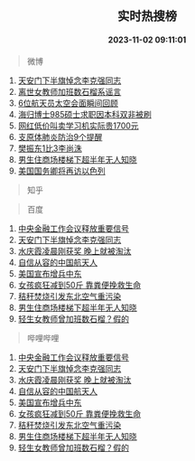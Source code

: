 <div align="center"><h2>实时热搜榜</h2><h4>2023-11-02 09:11:01</h4></div>

> 微博  

1. [天安门下半旗悼念李克强同志](https://s.weibo.com/weibo?q=%23%E5%A4%A9%E5%AE%89%E9%97%A8%E4%B8%8B%E5%8D%8A%E6%97%97%E6%82%BC%E5%BF%B5%E6%9D%8E%E5%85%8B%E5%BC%BA%E5%90%8C%E5%BF%97%23&t=31&band_rank=1&Refer=top)<br />
2. [离世女教师加班数石榴系谣言](https://s.weibo.com/weibo?q=%23%E7%A6%BB%E4%B8%96%E5%A5%B3%E6%95%99%E5%B8%88%E5%8A%A0%E7%8F%AD%E6%95%B0%E7%9F%B3%E6%A6%B4%E7%B3%BB%E8%B0%A3%E8%A8%80%23&t=31&band_rank=2&Refer=top)<br />
3. [6位航天员太空会面瞬间回顾](https://s.weibo.com/weibo?q=%236%E4%BD%8D%E8%88%AA%E5%A4%A9%E5%91%98%E5%A4%AA%E7%A9%BA%E4%BC%9A%E9%9D%A2%E7%9E%AC%E9%97%B4%E5%9B%9E%E9%A1%BE%23&t=31&band_rank=3&Refer=top)<br />
4. [海归博士985硕士求职因本科双非被刷](https://s.weibo.com/weibo?q=%23%E6%B5%B7%E5%BD%92%E5%8D%9A%E5%A3%AB985%E7%A1%95%E5%A3%AB%E6%B1%82%E8%81%8C%E5%9B%A0%E6%9C%AC%E7%A7%91%E5%8F%8C%E9%9D%9E%E8%A2%AB%E5%88%B7%23&t=31&band_rank=4&Refer=top)<br />
5. [网红低价叫卖学习机实际贵1700元](https://s.weibo.com/weibo?q=%23%E7%BD%91%E7%BA%A2%E4%BD%8E%E4%BB%B7%E5%8F%AB%E5%8D%96%E5%AD%A6%E4%B9%A0%E6%9C%BA%E5%AE%9E%E9%99%85%E8%B4%B51700%E5%85%83%23&t=31&band_rank=5&Refer=top)<br />
6. [支原体肺炎防治9个提醒](https://s.weibo.com/weibo?q=%23%E6%94%AF%E5%8E%9F%E4%BD%93%E8%82%BA%E7%82%8E%E9%98%B2%E6%B2%BB9%E4%B8%AA%E6%8F%90%E9%86%92%23&t=31&band_rank=6&Refer=top)<br />
7. [樊振东1比3李尚洙](https://s.weibo.com/weibo?q=%23%E6%A8%8A%E6%8C%AF%E4%B8%9C1%E6%AF%943%E6%9D%8E%E5%B0%9A%E6%B4%99%23&t=31&band_rank=7&Refer=top)<br />
8. [男生住商场楼梯下超半年无人知晓](https://s.weibo.com/weibo?q=%23%E7%94%B7%E7%94%9F%E4%BD%8F%E5%95%86%E5%9C%BA%E6%A5%BC%E6%A2%AF%E4%B8%8B%E8%B6%85%E5%8D%8A%E5%B9%B4%E6%97%A0%E4%BA%BA%E7%9F%A5%E6%99%93%23&t=31&band_rank=8&Refer=top)<br />
9. [美国国务卿将再访以色列](https://s.weibo.com/weibo?q=%23%E7%BE%8E%E5%9B%BD%E5%9B%BD%E5%8A%A1%E5%8D%BF%E5%B0%86%E5%86%8D%E8%AE%BF%E4%BB%A5%E8%89%B2%E5%88%97%23&t=31&band_rank=9&Refer=top)<br />

> 知乎  


> 百度  

1. [中央金融工作会议释放重要信号](https://www.baidu.com/s?wd=%E4%B8%AD%E5%A4%AE%E9%87%91%E8%9E%8D%E5%B7%A5%E4%BD%9C%E4%BC%9A%E8%AE%AE%E9%87%8A%E6%94%BE%E9%87%8D%E8%A6%81%E4%BF%A1%E5%8F%B7&sa=fyb_news&rsv_dl=fyb_news)<br />
2. [天安门下半旗悼念李克强同志](https://www.baidu.com/s?wd=%E5%A4%A9%E5%AE%89%E9%97%A8%E4%B8%8B%E5%8D%8A%E6%97%97%E6%82%BC%E5%BF%B5%E6%9D%8E%E5%85%8B%E5%BC%BA%E5%90%8C%E5%BF%97&sa=fyb_news&rsv_dl=fyb_news)<br />
3. [水庆霞凌晨刚获奖 晚上就被淘汰](https://www.baidu.com/s?wd=%E6%B0%B4%E5%BA%86%E9%9C%9E%E5%87%8C%E6%99%A8%E5%88%9A%E8%8E%B7%E5%A5%96+%E6%99%9A%E4%B8%8A%E5%B0%B1%E8%A2%AB%E6%B7%98%E6%B1%B0&sa=fyb_news&rsv_dl=fyb_news)<br />
4. [自信从容的中国航天人](https://www.baidu.com/s?wd=%E8%87%AA%E4%BF%A1%E4%BB%8E%E5%AE%B9%E7%9A%84%E4%B8%AD%E5%9B%BD%E8%88%AA%E5%A4%A9%E4%BA%BA&sa=fyb_news&rsv_dl=fyb_news)<br />
5. [美国宣布增兵中东](https://www.baidu.com/s?wd=%E7%BE%8E%E5%9B%BD%E5%AE%A3%E5%B8%83%E5%A2%9E%E5%85%B5%E4%B8%AD%E4%B8%9C&sa=fyb_news&rsv_dl=fyb_news)<br />
6. [女孩疯狂减到50斤 靠粪便挽救生命](https://www.baidu.com/s?wd=%E5%A5%B3%E5%AD%A9%E7%96%AF%E7%8B%82%E5%87%8F%E5%88%B050%E6%96%A4+%E9%9D%A0%E7%B2%AA%E4%BE%BF%E6%8C%BD%E6%95%91%E7%94%9F%E5%91%BD&sa=fyb_news&rsv_dl=fyb_news)<br />
7. [秸秆焚烧引发东北空气重污染](https://www.baidu.com/s?wd=%E7%A7%B8%E7%A7%86%E7%84%9A%E7%83%A7%E5%BC%95%E5%8F%91%E4%B8%9C%E5%8C%97%E7%A9%BA%E6%B0%94%E9%87%8D%E6%B1%A1%E6%9F%93&sa=fyb_news&rsv_dl=fyb_news)<br />
8. [男生住商场楼梯下超半年无人知晓](https://www.baidu.com/s?wd=%E7%94%B7%E7%94%9F%E4%BD%8F%E5%95%86%E5%9C%BA%E6%A5%BC%E6%A2%AF%E4%B8%8B%E8%B6%85%E5%8D%8A%E5%B9%B4%E6%97%A0%E4%BA%BA%E7%9F%A5%E6%99%93&sa=fyb_news&rsv_dl=fyb_news)<br />
9. [轻生女教师曾加班数石榴？假的](https://www.baidu.com/s?wd=%E8%BD%BB%E7%94%9F%E5%A5%B3%E6%95%99%E5%B8%88%E6%9B%BE%E5%8A%A0%E7%8F%AD%E6%95%B0%E7%9F%B3%E6%A6%B4%EF%BC%9F%E5%81%87%E7%9A%84&sa=fyb_news&rsv_dl=fyb_news)<br />

> 哔哩哔哩  

1. [中央金融工作会议释放重要信号](https://www.baidu.com/s?wd=%E4%B8%AD%E5%A4%AE%E9%87%91%E8%9E%8D%E5%B7%A5%E4%BD%9C%E4%BC%9A%E8%AE%AE%E9%87%8A%E6%94%BE%E9%87%8D%E8%A6%81%E4%BF%A1%E5%8F%B7&sa=fyb_news&rsv_dl=fyb_news)<br />
2. [天安门下半旗悼念李克强同志](https://www.baidu.com/s?wd=%E5%A4%A9%E5%AE%89%E9%97%A8%E4%B8%8B%E5%8D%8A%E6%97%97%E6%82%BC%E5%BF%B5%E6%9D%8E%E5%85%8B%E5%BC%BA%E5%90%8C%E5%BF%97&sa=fyb_news&rsv_dl=fyb_news)<br />
3. [水庆霞凌晨刚获奖 晚上就被淘汰](https://www.baidu.com/s?wd=%E6%B0%B4%E5%BA%86%E9%9C%9E%E5%87%8C%E6%99%A8%E5%88%9A%E8%8E%B7%E5%A5%96+%E6%99%9A%E4%B8%8A%E5%B0%B1%E8%A2%AB%E6%B7%98%E6%B1%B0&sa=fyb_news&rsv_dl=fyb_news)<br />
4. [自信从容的中国航天人](https://www.baidu.com/s?wd=%E8%87%AA%E4%BF%A1%E4%BB%8E%E5%AE%B9%E7%9A%84%E4%B8%AD%E5%9B%BD%E8%88%AA%E5%A4%A9%E4%BA%BA&sa=fyb_news&rsv_dl=fyb_news)<br />
5. [美国宣布增兵中东](https://www.baidu.com/s?wd=%E7%BE%8E%E5%9B%BD%E5%AE%A3%E5%B8%83%E5%A2%9E%E5%85%B5%E4%B8%AD%E4%B8%9C&sa=fyb_news&rsv_dl=fyb_news)<br />
6. [女孩疯狂减到50斤 靠粪便挽救生命](https://www.baidu.com/s?wd=%E5%A5%B3%E5%AD%A9%E7%96%AF%E7%8B%82%E5%87%8F%E5%88%B050%E6%96%A4+%E9%9D%A0%E7%B2%AA%E4%BE%BF%E6%8C%BD%E6%95%91%E7%94%9F%E5%91%BD&sa=fyb_news&rsv_dl=fyb_news)<br />
7. [秸秆焚烧引发东北空气重污染](https://www.baidu.com/s?wd=%E7%A7%B8%E7%A7%86%E7%84%9A%E7%83%A7%E5%BC%95%E5%8F%91%E4%B8%9C%E5%8C%97%E7%A9%BA%E6%B0%94%E9%87%8D%E6%B1%A1%E6%9F%93&sa=fyb_news&rsv_dl=fyb_news)<br />
8. [男生住商场楼梯下超半年无人知晓](https://www.baidu.com/s?wd=%E7%94%B7%E7%94%9F%E4%BD%8F%E5%95%86%E5%9C%BA%E6%A5%BC%E6%A2%AF%E4%B8%8B%E8%B6%85%E5%8D%8A%E5%B9%B4%E6%97%A0%E4%BA%BA%E7%9F%A5%E6%99%93&sa=fyb_news&rsv_dl=fyb_news)<br />
9. [轻生女教师曾加班数石榴？假的](https://www.baidu.com/s?wd=%E8%BD%BB%E7%94%9F%E5%A5%B3%E6%95%99%E5%B8%88%E6%9B%BE%E5%8A%A0%E7%8F%AD%E6%95%B0%E7%9F%B3%E6%A6%B4%EF%BC%9F%E5%81%87%E7%9A%84&sa=fyb_news&rsv_dl=fyb_news)<br />
